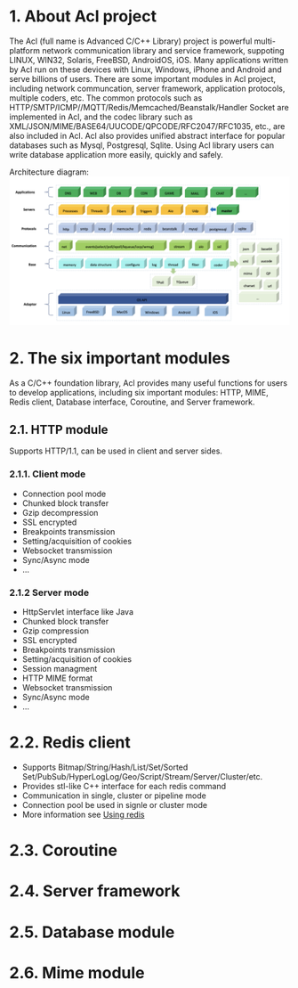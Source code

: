 # 1. About Acl project
The Acl (full name is Advanced C/C++ Library) project is powerful multi-platform network communication library and service framework, suppoting LINUX, WIN32, Solaris, FreeBSD, AndroidOS, iOS. Many applications written by Acl run on these devices with Linux, Windows, iPhone and Android and serve billions of users. There are some important modules in Acl project, including network communcation, server framework, application protocols, multiple coders, etc. The common protocols such as HTTP/SMTP/ICMP//MQTT/Redis/Memcached/Beanstalk/Handler Socket are implemented in Acl, and the codec library such as XML/JSON/MIME/BASE64/UUCODE/QPCODE/RFC2047/RFC1035, etc., are also included in Acl. Acl also provides unified abstract interface for popular databases such as Mysql, Postgresql, Sqlite. Using Acl library users can write database application more easily, quickly and safely.

Architecture diagram:
 ![Overall architecture diagram](res/img/architecture_en.png)

# 2. The six important modules
As a C/C++ foundation library, Acl provides many useful functions for users to develop applications, including six important modules: HTTP, MIME, Redis client, Database interface, Coroutine, and Server framework.

## 2.1. HTTP module
Supports HTTP/1.1, can be used in client and server sides.

### 2.1.1. Client mode
- Connection pool mode
- Chunked block transfer
- Gzip decompression
- SSL encrypted
- Breakpoints transmission
- Setting/acquisition of cookies
- Websocket transmission
- Sync/Async mode
- ...

### 2.1.2 Server mode
- HttpServlet interface like Java
- Chunked block transfer
- Gzip compression
- SSL encrypted
- Breakpoints transmission
- Setting/acquisition of cookies
- Session managment
- HTTP MIME format
- Websocket transmission
- Sync/Async mode
- ...

# 2.2. Redis client
- Supports Bitmap/String/Hash/List/Set/Sorted Set/PubSub/HyperLogLog/Geo/Script/Stream/Server/Cluster/etc.
- Provides stl-like C++ interface for each redis command
- Communication in single, cluster or pipeline mode
- Connection pool be used in signle or cluster mode
- More information see [Using redis](lib_acl_cpp/samples/redis/README.md)

# 2.3. Coroutine

# 2.4. Server framework

# 2.5. Database module

# 2.6. Mime module